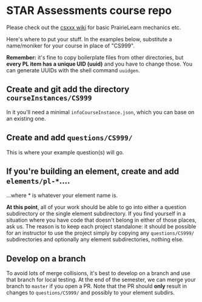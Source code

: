 # STAR Assessments course repo

Please check out the [csxxx wiki](https://github.com/ace-lab/pl-ucb-csxxx/wiki)
for basic PrairieLearn mechanics etc.

Here's where to put your stuff.  In the examples below, substitute a
name/moniker for your course in place of "CS999".

**Remember:** it's fine to copy boilerplate files from other
directories, but **every PL item has a unique UID (uuid)** and you
have to change those.  You can generate UUIDs with the shell command `uuidgen`.

## Create and git add the directory `courseInstances/CS999`

In it you'll need a minimal `infoCourseInstance.json`, which you can
base on an existing one.

## Create and add `questions/CS999/`

This is where your example question(s) will go.

## If you're building an element, create and add `elements/pl-*`....

...where * is whatever your element name is.

**At this point**, all of your work should be able to go into either a
question subdirectory or the single element subdirectory.  If you find
yourself in a situation where you have code that doesn't belong in
either of those places, ask us.  The reason is to keep each project
standalone: it should be possible for an instructor to use the project
simply by copying any `questions/CS999/` subdirectories and optionally
any element subdirectories, nothing else.

## Develop on a branch

To avoid lots of merge collisions, it's best to develop on a branch
and use that branch for local testing.  At the end of the semester, we
can merge your branch to `master` if you open a PR.  Note that the PR
should **only** result in changes to `questions/CS999/` and possibly
to your element subdirs.
